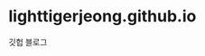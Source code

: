 # lighttigerjeong.github.io
깃헙 블로그

<meta property="og:image" content="https://s.pstatic.net/static/www/mobile/edit/2016/0705/mobile_212852414260.png">
